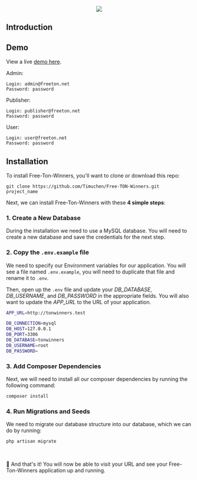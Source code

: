 <p align="center"><a href="#" target="_blank"><img src="https://freeton.org/img/39ea991054a0ff160407729187d43387.png" height="auto" width="auto"></a></p>

## Introduction

## Demo

View a live [demo here](http://tonwinners.com).

Admin:

```
Login: admin@freeton.net
Password: password
```

Publisher:

```
Login: publisher@freeton.net
Password: password
```

User:

```
Login: user@freeton.net
Password: password
```

## Installation

To install Free-Ton-Winners, you'll want to clone or download this repo:

```
git clone https://github.com/Timuchen/Free-TON-Winners.git project_name
```

Next, we can install Free-Ton-Winners with these **4 simple steps**:

### 1. Create a New Database

During the installation we need to use a MySQL database. You will need to create a new database and save the credentials for the next step.

### 2. Copy the `.env.example` file

We need to specify our Environment variables for our application. You will see a file named `.env.example`, you will need to duplicate that file and rename it to `.env`.

Then, open up the `.env` file and update your _DB_DATABASE_, _DB_USERNAME_, and _DB_PASSWORD_ in the appropriate fields. You will also want to update the _APP_URL_ to the URL of your application.

```bash
APP_URL=http://tonwinners.test

DB_CONNECTION=mysql
DB_HOST=127.0.0.1
DB_PORT=3306
DB_DATABASE=tonwinners
DB_USERNAME=root
DB_PASSWORD=
```

### 3. Add Composer Dependencies

Next, we will need to install all our composer dependencies by running the following command:

```php
composer install
```

### 4. Run Migrations and Seeds

We need to migrate our database structure into our database, which we can do by running:

```php
php artisan migrate
```

<br>

🎉 And that's it! You will now be able to visit your URL and see your Free-Ton-Winners application up and running.
